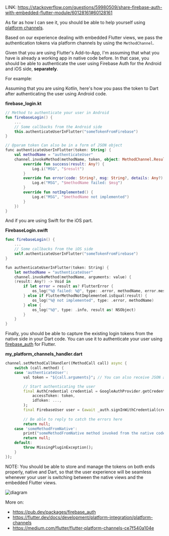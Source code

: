 LINK: https://stackoverflow.com/questions/59980509/share-firebase-auth-with-embedded-flutter-module/60128161#60128161

As far as how I can see it, you should be able to help yourself using [platform channels](https://flutter.dev/docs/development/platform-integration/platform-channels).

Based on our experience dealing with embedded Flutter views, we pass the authentication tokens via platform channels by using the `MethodChannel`.

Given that you are using Flutter's Add-to-App, I'm assuming that what you have is already a working app in native code before. In that case, you should be able to authenticate the user using Firebase Auth for the Android and iOS side, **separately**.

For example:

Assuming that you are using Kotlin, here's how you pass the token to Dart after authenticating the user using Android code.

**firebase_login.kt**
```kotlin
// Method to authenticate your user in Android
fun firebaseLogin() {
    ... 
    // Some callbacks from the Android side
    this.authenticateUserInFlutter("someTokenFromFirebase")
}

// @param token Can also be in a form of JSON object
func authenticateUserInFlutter(token: String) {
    val methodName = "authenticateUser"
    channel.invokeMethod(methodName, token, object: MethodChannel.Result {
        override fun success(result: Any?) {
            Log.i("MSG", "$result")
        }
        override fun error(code: String?, msg: String?, details: Any?) {
            Log.e("MSG", "$methodName failed: $msg")
        }
        override fun notImplemented() {
            Log.e("MSG", "$methodName not implemented")
        }
    })
}
```

And if you are using Swift for the iOS part.

**FirebaseLogin.swift**

```swift
func firebaseLogin() {
    ... 
    // Some callbacks from the iOS side
    self.authenticateUserInFlutter("someTokenFromFirebase")
}

fun authenticateUserInFlutter(token: String) {
    let methodName = "authenticateUser"
    channel.invokeMethod(methodName, arguments: value) {
    (result: Any?) -> Void in
        if let error = result as? FlutterError {
            os_log("%@ failed: %@", type: .error, methodName, error.message!)
        } else if FlutterMethodNotImplemented.isEqual(result) {
            os_log("%@ not implemented", type: .error, methodName)
        } else {
            os_log("%@", type: .info, result as! NSObject)
        }
    }
}
```

Finally, you should be able to capture the existing login tokens from the native side in your Dart code. You can use it to authenticate your user using [firebase_auth](https://pub.dev/packages/firebase_auth) for Flutter.

**my_platform_channels_handler.dart**
```dart
channel.setMethodCallHandler((MethodCall call) async {
    switch (call.method) {
    case 'authenticateUser':
        val token = "${call.arguments}"; // You can also receive JSON arguments here

        // Start authenticating the user
        final AuthCredential credential = GoogleAuthProvider.getCredential(
            accessToken: token,
            idToken: ...,
        );
        final FirebaseUser user = (await _auth.signInWithCredential(credential)).user;
        
        // Be able to reply to catch the errors here
        return null;
    case 'someMethodFromNative':
        print("someMethodFromNative method invoked from the native code!")
        return null;
    default:
        throw MissingPluginException();
    }
});
```

NOTE: You should be able to store and manage the tokens on both ends properly, native and Dart, so that the user experience will be seamless whenever your user is switching between the native views and the embedded Flutter views.

![diagram](https://user-images.githubusercontent.com/20706361/74087109-43d06e00-4ac4-11ea-819f-d63c90e03156.png)

More on:

- https://pub.dev/packages/firebase_auth
- https://flutter.dev/docs/development/platform-integration/platform-channels
- https://medium.com/flutter/flutter-platform-channels-ce7f540a104e